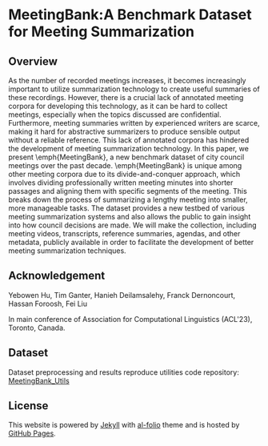 # MeetingBank:A Benchmark Dataset for Meeting Summarization
## Overview
As the number of recorded meetings increases, it becomes increasingly important to utilize summarization technology to create useful summaries of these recordings. However, there is a crucial lack of annotated meeting corpora for developing this technology, as it can be hard to collect meetings, especially when the topics discussed are confidential. Furthermore, meeting summaries written by experienced writers are scarce, making it hard for abstractive summarizers to produce sensible output without a reliable reference. This lack of annotated corpora has hindered the development of meeting summarization technology. In this paper, we present \emph{MeetingBank}, a new benchmark dataset of city council meetings over the past decade. \emph{MeetingBank} is unique among other meeting corpora due to its divide-and-conquer approach, which involves dividing professionally written meeting minutes into shorter passages and aligning them with specific segments of the meeting. This breaks down the process of summarizing a lengthy meeting into smaller, more manageable tasks. The dataset provides a new testbed of various meeting summarization systems and also allows the public to gain insight into how council decisions are made. We will make the collection, including meeting videos, transcripts, reference summaries, agendas, and other metadata, publicly available in order to facilitate the development of better meeting summarization techniques.


## Acknowledgement
Yebowen Hu, Tim Ganter, Hanieh Deilamsalehy, Franck Dernoncourt, Hassan Foroosh, Fei Liu

In main conference of Association for Computational Linguistics (ACL'23), Toronto, Canada.


## Dataset
Dataset preprocessing and results reproduce utilities code repository: [MeetingBank_Utils](https://github.com/YebowenHu/MeetingBank)

## License

This website is powered by [Jekyll](https://jekyllrb.com/) with [al-folio](https://github.com/alshedivat/al-folio) theme and is hosted by [GitHub Pages](https://pages.github.com/).
